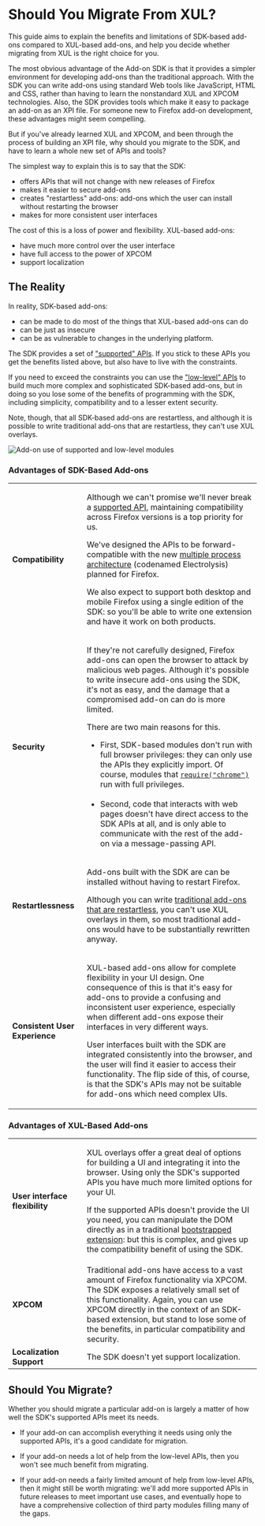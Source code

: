 # Should You Migrate From XUL? #

This guide aims to explain the benefits and limitations of SDK-based add-ons compared to XUL-based add-ons, and help you decide whether migrating from XUL is the right choice for you.

The most obvious advantage of the Add-on SDK is that it provides a simpler environment for developing add-ons than the traditional approach. With the SDK you can write add-ons using standard Web tools like JavaScript, HTML and CSS, rather than having to learn the nonstandard XUL and XPCOM technologies. Also, the SDK provides tools which make it easy to package an add-on as an XPI file. For someone new to Firefox add-on development, these advantages might seem compelling.

But if you've already learned XUL and XPCOM, and been through the process of building an XPI file, why should you migrate to the SDK, and have to learn a whole new set of APIs and tools?

The simplest way to explain this is to say that the SDK:

* offers APIs that will not change with new releases of Firefox
* makes it easier to secure add-ons
* creates "restartless" add-ons: add-ons which the user can install without restarting the browser
* makes for more consistent user interfaces

The cost of this is a loss of power and flexibility. XUL-based add-ons:

* have much more control over the user interface
* have full access to the power of XPCOM
* support localization

## The Reality ##

In reality, SDK-based add-ons:

* can be made to do most of the things that XUL-based add-ons can do
* can be just as insecure
* can be as vulnerable to changes in the underlying platform.

The SDK provides a set of ["supported" APIs](packages/addon-kit/addon-kit.html). If you stick to these APIs you get the benefits listed above, but also have to live with the constraints.

If you need to exceed the constraints you can use the ["low-level" APIs](packages/api-utils/api-utils.html) to build much more complex and sophisticated SDK-based add-ons, but in doing so you lose some of the benefits of programming with the SDK, including simplicity, compatibility and to a lesser extent security.

Note, though, that all SDK-based add-ons are restartless, and although it is possible to write traditional add-ons that are restartless, they can't use XUL overlays.

<img class="image-center" src="media/addon-dependencies.png"
alt="Add-on use of supported and low-level modules">
<br>

### Advantages of SDK-Based Add-ons ###

<table>
<colgroup>
<col width="30%">
<col width="70%">
</colgroup>
<tr>
<td> <strong><a name="compatibility">Compatibility</a></strong></td>
<td><p>Although we can't promise we'll never break a <a href="packages/addon-kit/addon-kit.html">supported API</a>, maintaining compatibility across Firefox versions is a top priority for us.</p>
<p>We've designed the APIs to be forward-compatible with the new <a href="https://wiki.mozilla.org/Electrolysis/Firefox">multiple process architecture</a> (codenamed Electrolysis) planned for Firefox.</p>
<p>We also expect to support both desktop and mobile Firefox using a single edition of the SDK: so you'll be able to write one extension and have it work on both products.</p></td>
</tr>

<tr>
<td> <strong><a name="security">Security</a></strong></td>
<td><p>If they're not carefully designed, Firefox add-ons can open the browser to attack by malicious web pages. Although it's possible to write insecure add-ons using the SDK, it's not as easy, and the damage that a compromised add-on can do is more limited.</p>
<p>There are two main reasons for this. 
  <ul>
    <li>First, SDK-based modules don't run with full browser privileges: they can only use the APIs they explicitly import. Of course, modules that <a href="dev-guide/module-development/chrome.html"><code>require("chrome")</code></a> run with full privileges.</li><br>
    <li>Second, code that interacts with web pages doesn't have direct access to the SDK APIs at all, and is only able to communicate with the rest of the add-on via a message-passing API.</li>
  </ul>
</p></td>
</tr>

<tr>
<td> <strong><a name="restartlessness">Restartlessness</a></strong></td>
<td><p>Add-ons built with the SDK are can be installed without having to restart Firefox.</p>
<p>Although you can write <a href="https://developer.mozilla.org/en/Extensions/Bootstrapped_extensions">traditional add-ons that are restartless</a>, you can't use XUL overlays in them, so most traditional add-ons would have to be substantially rewritten anyway.</p></td>
</tr>

<tr>
<td> <strong><a name="consistent_ux">Consistent User Experience</a></strong></td>
<td><p>XUL-based add-ons allow for complete flexibility in your UI design. One consequence of this is that it's easy for add-ons to provide a confusing and inconsistent user experience, especially when different add-ons expose their interfaces in very different ways.</p>
<p>User interfaces built with the SDK are integrated consistently into the browser, and the user will find it easier to access their functionality. The flip side of this, of course, is that the SDK's APIs may not be suitable for add-ons which need complex UIs.</p></td>
</tr>

</table>

### Advantages of XUL-Based Add-ons ###

<table>
<colgroup>
<col width="30%">
<col width="70%">
</colgroup>
<tr>
<td><strong><a name="ui_flexibility">User interface flexibility</a></strong></td>
<td><p>XUL overlays offer a great deal of options for building a UI and integrating it into the browser. Using only the SDK's supported APIs you have much more limited options for your UI.</p>
<p>If the supported APIs doesn't provide the UI you need, you can manipulate the DOM directly as in a traditional <a href="https://developer.mozilla.org/en/Extensions/Bootstrapped_extensions">bootstrapped extension</a>: but this is complex, and gives up the compatibility benefit of using the SDK.</p></td>
</tr>

<tr>
<td><strong><a name="xpcom_access">XPCOM</a></strong></td>
<td>Traditional add-ons have access to a vast amount of Firefox functionality via XPCOM. The SDK exposes a relatively small set of this functionality. Again, you can use XPCOM directly in the context of an SDK-based extension, but stand to lose some of the benefits, in particular compatibility and security.</td>
</tr>

<tr>
<td><strong><a name="localization">Localization Support</a></strong></td>
<td>The SDK doesn't yet support localization.</td>
</tr>

</table>

## Should You Migrate? ##

Whether you should migrate a particular add-on is largely a matter of how well the SDK's supported APIs meet its needs.

* If your add-on can accomplish everything it needs using only the supported APIs, it's a good candidate for migration.

* If your add-on needs a lot of help from the low-level APIs, then you won't see much benefit from migrating.

* If your add-on needs a fairly limited amount of help from low-level APIs, then it might still be worth migrating: we'll add more supported APIs in future releases to meet important use cases, and eventually hope to have a comprehensive collection of third party modules filling many of the gaps.
